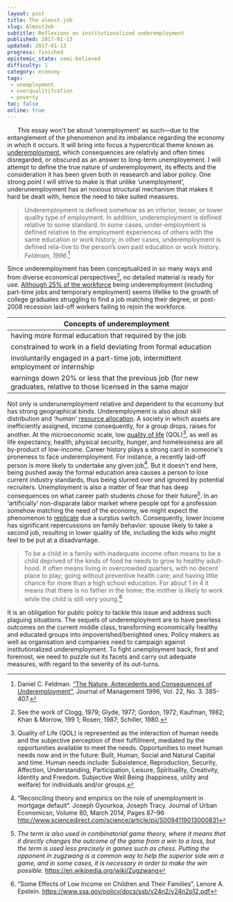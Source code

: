 ```yaml
---
layout: post
title: The almost-job
slug: AlmostJob
subtitle: Reflexions on institutionalized underemployment
published: 2017-01-13
updated: 2017-01-13
progress: finished
epistemic_state: semi-believed
difficulty: 1
category: economy
tags:
 - unemployment
 - overqualitifcation
 - poverty
toc: false
online: true
---
```

<!--
* https://books.google.co.ma/books?id=0ZiNPrhaKeAC&lpg=PA4&ots=zpdSErHRJ1&dq=unemployment%20morocco&lr&pg=PP2#v=onepage&q&f=false
* http://conference.iza.org/conference_files/iza_ebrd_2005/boudarbat_b1612.pdf
* https://poseidon01.ssrn.com/delivery.php?ID=461066073114091011099001108113122091008015017028038094113068124074127008081020105074103048019058055025035125004028112113106093014040049011076123069093127124125030011014058005026020087022126115007104125076121077090025118100110095026121064075089093067112&EXT=pdf
* http://journals.sagepub.com/doi/pdf/10.1177/014920639602200302
-->
&nbsp;&nbsp;&nbsp;&nbsp;&nbsp;&nbsp;This essay won't be about ‘unemployment’ as such&mdash;due to the entanglement of the phenomenon and its imbalance regarding the economy in which it occurs. It will bring into focus a hypercritical theme known as [underemployment](https://en.wikipedia.org/wiki/Underemployment), which consequences are relativly and often times disregarded, or obscured as an answer to long-term unemployement. I will attempt to define the true nature of underemployment, its effects and the consideration it has been given both in reasearch and labor policy. One strong point I will strive to make is that unlike ‘unemployment’, underunemployment has an noxious structural mechanism that makes it hard be dealt with, hence the need to take suited measures.

> Underemployment is defined somehow as an inferior, lesser, or lower quality type of employment. In addition, underemployment is defined relative to some standard. In some cases, under-employment is defined relative to the employment experiences of others with the same education or work history; in other cases, underemployment is defined rela-tive to the person’s own past education or work history. _Feldman, 1996._[^nature_underemployment_d_fieldman]

Since underemployment has been conceptualized in so many ways and from diverse economical perspectives[^clogg], no detailed material is ready for use. [Although 25% of the workforce](https://papers.ssrn.com/sol3/papers.cfm?abstract_id=2378472) being underemployment (including part-time jobs and temporary employment) seems lifelike to the growth of college graduates struggling to find a job matching their degree, or post-2008 recession laid-off workers failing to rejoin the workforce.

| Concepts of underemployment        
| ------------- |
| having more formal education that required by the job |
| constrained to work in a field deviating from formal education |
| involuntarily engaged in a part-time job, intermittent employment or internship |
| earnings down 20% or less that the previous job (for new graduates, relative to those licensed in the same major 

Not only is underunemployment relative and dependent to the economy but has strong geographical binds. Underemployment is also about skill distribution and _‘human’_ [resource allocation](https://en.wikipedia.org/wiki/Resource_allocation). A society in which assets are inefficiently assigned, income consequently, for a group drops, raises for another. At the microeconomic scale, low [quality of life](https://en.wikipedia.org/wiki/Quality_of_life) (QOL)[^qol], as well as life expectancy, health, physical security, hunger, and homelessness are all by-product of low-income. Career history plays a strong card in someone's proneness to face underemployment. For instance, a recently laid-off person is more likely to undertake any given job[^unemploymenMortageDefault]. But it doesn't end here, being pushed away the formal education area causes a person to lose current industry standards, thus being slurred over and ignored by potential recruiters. Unemployment is also a matter of fear that has deep consequences on what career path students chose for their future[^Zugzwang]. In an ‘artificially’ non-disparate labor market where people opt for a profession somehow matching the need of the economy, we might expect the phenomenon to [replicate](https://en.wikipedia.org/wiki/Catch-22_(logic)) due a surplus switch. Consequently, lower income has significant repercussions on family  behavior: spouse likely to take a second job, resulting in lower quality of life, including the kids who might feel to be put at a disadvantage.

> To be a child in a family with inadequate income often means to be a child deprived of the kinds of food he needs to grow to healthy adult- hood. It often means living in overcrowded quarters, with no decent place to play; going without preventive health care; and having little chance for more than a high school education. For about 1 in 4 it means that there is no father in the home; the mother is likely to work while the child is still very young.[^effectsLowIncome]

It is an obligation for public policy to tackle this issue and address such plaguing situations. The sequels of underemployment are to have peerless outcomes on the current middle class, transforming economically healthy and educated groups into impoverished/benighted ones. Policy makers as well as organisation and companies need to campaign against institutionalized underemployment. To fight unemployment back, first and foremost, we need to puzzle out its facets and carry out adequate measures, with regard to the severity of its out-turns.

[^nature_underemployment_d_fieldman]: Daniel C. Feldman. [“The Nature, Antecedents and Consequences of Underemployment”](http://journals.sagepub.com/doi/abs/10.1177/014920639602200302), Journal of Management 1996, Vol. 22, No. 3. 385-407.
[^qol]: Quality of Life (QOL) is represented as the interaction of human needs and the subjective perception of their fulfillment, mediated by the opportunities available to meet the needs. Opportunities to meet human needs now and in the future: Built, Human, Social and Natural Capital and time. Human needs include: Subsistence, Reproduction, Security, Affection, Understanding, Participation, Leisure, Spirituality, Creativity, Identity and Freedom. Subjective Well Being (happiness, utility and welfare) for individuals and/or groups.
[^clogg]: See the work of Clogg, 1979; Glyde, 1977; Gordon, 1972; Kaufman, 1982; Khan & Morrow, 199 1; Rosen, 1987; Schiller, 1980.
[^unemploymenMortageDefault]: “Reconciling theory and empirics on the role of unemployment in mortgage default”. Joseph Gyourkoa, Joseph Tracy. Journal of Urban Economicsn, Volume 80, March 2014, Pages 87–96 http://www.sciencedirect.com/science/article/pii/S0094119013000831
[^Zugzwang]: _The term is also used in combinatorial game theory, where it means that it directly changes the outcome of the game from a win to a loss, but the term is used less precisely in games such as chess. Putting the opponent in zugzwang is a common way to help the superior side win a game, and in some cases, it is necessary in order to make the win possible._ https://en.wikipedia.org/wiki/Zugzwang
[^effectsLowIncome]: “Some Effects of Low Income on Children and Their Families”, Lenore A. Epstein. https://www.ssa.gov/policy/docs/ssb/v24n2/v24n2p12.pdf